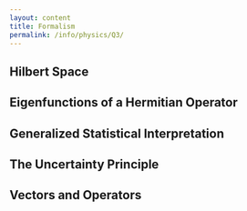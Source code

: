 ```yaml
---
layout: content
title: Formalism
permalink: /info/physics/Q3/
---
```

## Hilbert Space

## Eigenfunctions of a Hermitian Operator

## Generalized Statistical Interpretation
## The Uncertainty Principle
## Vectors and Operators
